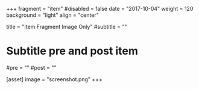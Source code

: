 +++
fragment = "item"
#disabled = false
date = "2017-10-04"
weight = 120
background = "light"
align = "center"

title = "Item Fragment Image Only"
#subtitle = ""

# Subtitle pre and post item
#pre = ""
#post = ""

[asset]
  image = "screenshot.png"
+++
